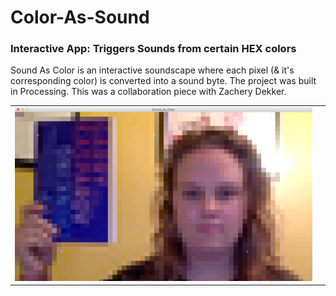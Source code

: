 # Color-As-Sound
### Interactive App: Triggers Sounds from certain HEX colors

Sound As Color is an interactive soundscape where each pixel (& it's corresponding color) is converted into a sound byte. The project was built in Processing. This was a collaboration piece with Zachery Dekker.

<table>
  <td><img src="sound1.jpg" /></td>
  <td><img style="sound2.jpg" /></td>  
</table>

<img style="sound3.jpg" />
